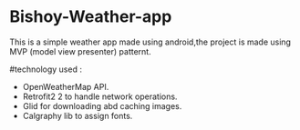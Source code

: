 # Bishoy-Weather-app

This is a simple weather app made using android,the project is made using MVP (model view presenter) patternt.

#technology used :

* OpenWeatherMap API.
* Retrofit2 2 to handle network operations.
* Glid for downloading abd caching images.
* Calgraphy lib to assign fonts.



